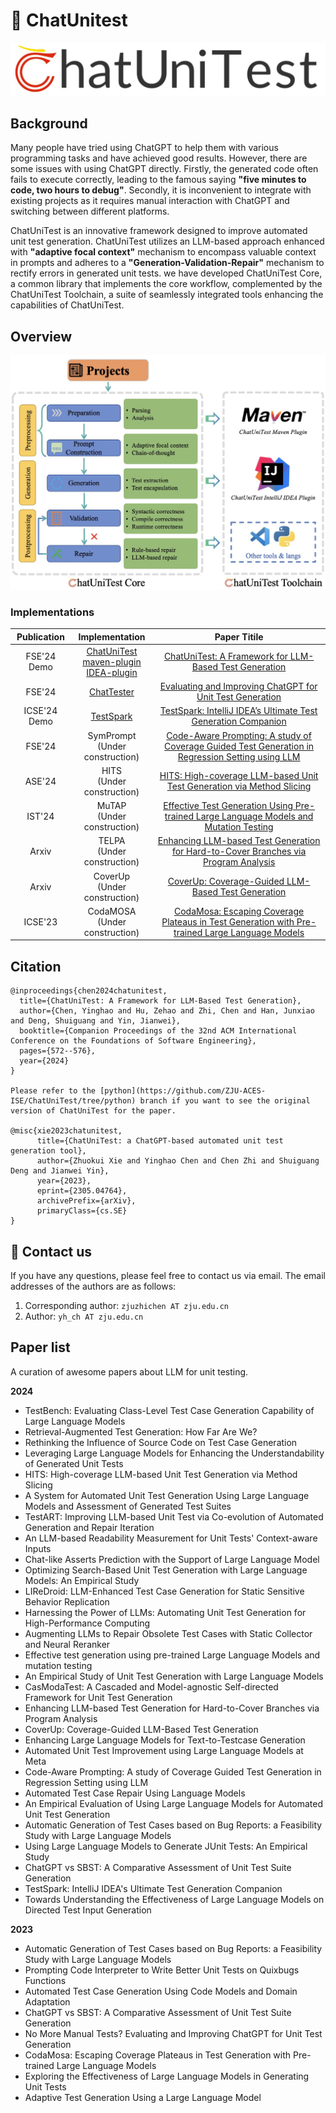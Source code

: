 # :mega: ChatUnitest

![logo](docs/img/logo.png)

## Background
Many people have tried using ChatGPT to help them with various programming tasks and have achieved good results. However, there are some issues with using ChatGPT directly. Firstly, the generated code often fails to execute correctly, leading to the famous saying **"five minutes to code, two hours to debug"**. Secondly, it is inconvenient to integrate with existing projects as it requires manual interaction with ChatGPT and switching between different platforms.

ChatUniTest is an innovative framework designed to improve automated unit test generation. ChatUniTest utilizes an LLM-based approach enhanced with **"adaptive focal context"** mechanism to encompass valuable
context in prompts and adheres to a **"Generation-Validation-Repair"** mechanism to rectify errors in generated unit tests. 
we have developed ChatUniTest Core, a common library that implements the core workflow, complemented by the ChatUniTest
Toolchain, a suite of seamlessly integrated tools enhancing the
capabilities of ChatUniTest. 

## Overview

![Overview](docs/img/overview.png)

### Implementations
| Publication | Implementation | Paper Titile |
| :---------: | :--: | :----------: |
| FSE'24 Demo | [ChatUniTest](https://github.com/ZJU-ACES-ISE/ChatUniTest/tree/python)<br>[maven-plugin](https://github.com/ZJU-ACES-ISE/chatunitest-maven-plugin)<br>[IDEA-plugin](https://github.com/ZJU-ACES-ISE/ChatUniTest_IDEA_Plugin)  | [ChatUniTest: A Framework for LLM-Based Test Generation](https://dl.acm.org/doi/abs/10.1145/3663529.3663801) |
| FSE'24 | [ChatTester](https://github.com/ZJU-ACES-ISE/ChatTester) | [Evaluating and Improving ChatGPT for Unit Test Generation](https://dl.acm.org/doi/abs/10.1145/3660783) |
| ICSE'24 Demo | [TestSpark](https://github.com/ZJU-ACES-ISE/TestSpark-maven-plugin) | [TestSpark: IntelliJ IDEA’s Ultimate Test Generation Companion](https://dl.acm.org/doi/abs/10.1145/3639478.3640024) |
| FSE'24 | SymPrompt <br> (Under construction) | [Code-Aware Prompting: A study of Coverage Guided Test Generation in Regression Setting using LLM](https://dl.acm.org/doi/abs/10.1145/3643769) |
| ASE'24 | HITS <br> (Under construction) | [HITS: High-coverage LLM-based Unit Test Generation via Method Slicing](https://dl.acm.org/doi/abs/10.1145/3691620.3695501) |
| IST'24 | MuTAP <br> (Under construction) | [Effective Test Generation Using Pre-trained Large Language Models and Mutation Testing](https://www.sciencedirect.com/science/article/abs/pii/S0950584924000739) |
| Arxiv | TELPA  <br> (Under construction) | [Enhancing LLM-based Test Generation for Hard-to-Cover Branches via Program Analysis](https://arxiv.org/abs/2404.04966) |
| Arxiv | CoverUp <br> (Under construction) | [CoverUp: Coverage-Guided LLM-Based Test Generation](https://arxiv.org/abs/2403.16218) |
| ICSE'23 | CodaMOSA <br> (Under construction) | [CodaMosa: Escaping Coverage Plateaus in Test Generation with Pre-trained Large Language Models](https://ieeexplore.ieee.org/abstract/document/10172800) |


## Citation

```
@inproceedings{chen2024chatunitest,
  title={ChatUniTest: A Framework for LLM-Based Test Generation},
  author={Chen, Yinghao and Hu, Zehao and Zhi, Chen and Han, Junxiao and Deng, Shuiguang and Yin, Jianwei},
  booktitle={Companion Proceedings of the 32nd ACM International Conference on the Foundations of Software Engineering},
  pages={572--576},
  year={2024}
}

Please refer to the [python](https://github.com/ZJU-ACES-ISE/ChatUniTest/tree/python) branch if you want to see the original version of ChatUniTest for the paper.

@misc{xie2023chatunitest,
      title={ChatUniTest: a ChatGPT-based automated unit test generation tool}, 
      author={Zhuokui Xie and Yinghao Chen and Chen Zhi and Shuiguang Deng and Jianwei Yin},
      year={2023},
      eprint={2305.04764},
      archivePrefix={arXiv},
      primaryClass={cs.SE}
}
```

## :email: Contact us

If you have any questions, please feel free to contact us via email. The email addresses of the authors are as follows:

1. Corresponding author: `zjuzhichen AT zju.edu.cn`
2. Author: `yh_ch AT zju.edu.cn`

## Paper list 

A curation of awesome papers about LLM for unit testing.

**2024**

- TestBench: Evaluating Class-Level Test Case Generation Capability of Large Language Models
- Retrieval-Augmented Test Generation: How Far Are We?
- Rethinking the Influence of Source Code on Test Case Generation
- Leveraging Large Language Models for Enhancing the Understandability of Generated Unit Tests
- HITS: High-coverage LLM-based Unit Test Generation via Method Slicing
- A System for Automated Unit Test Generation Using Large Language Models and Assessment of Generated Test Suites
- TestART: Improving LLM-based Unit Test via Co-evolution of Automated Generation and Repair Iteration
- An LLM-based Readability Measurement for Unit Tests' Context-aware Inputs
- Chat-like Asserts Prediction with the Support of Large Language Model
- Optimizing Search-Based Unit Test Generation with Large Language Models: An Empirical Study
- LIReDroid: LLM-Enhanced Test Case Generation for Static Sensitive Behavior Replication
- Harnessing the Power of LLMs: Automating Unit Test Generation for High-Performance Computing
- Augmenting LLMs to Repair Obsolete Test Cases with Static Collector and Neural Reranker
- Effective test generation using pre-trained Large Language Models and mutation testing
- An Empirical Study of Unit Test Generation with Large Language Models
- CasModaTest: A Cascaded and Model-agnostic Self-directed Framework for Unit Test Generation
- Enhancing LLM-based Test Generation for Hard-to-Cover Branches via Program Analysis
- CoverUp: Coverage-Guided LLM-Based Test Generation
- Enhancing Large Language Models for Text-to-Testcase Generation
- Automated Unit Test Improvement using Large Language Models at Meta
- Code-Aware Prompting: A study of Coverage Guided Test Generation in Regression Setting using LLM
- Automated Test Case Repair Using Language Models
- An Empirical Evaluation of Using Large Language Models for Automated Unit Test Generation
- Automatic Generation of Test Cases based on Bug Reports: a Feasibility Study with Large Language Models
- Using Large Language Models to Generate JUnit Tests: An Empirical Study
- ChatGPT vs SBST: A Comparative Assessment of Unit Test Suite Generation
- TestSpark: IntelliJ IDEA's Ultimate Test Generation Companion
- Towards Understanding the Effectiveness of Large Language Models on Directed Test Input Generation

**2023**

- Automatic Generation of Test Cases based on Bug Reports: a Feasibility Study with Large Language Models
- Prompting Code Interpreter to Write Better Unit Tests on Quixbugs Functions
- Automated Test Case Generation Using Code Models and Domain Adaptation
- ChatGPT vs SBST: A Comparative Assessment of Unit Test Suite Generation
- No More Manual Tests? Evaluating and Improving ChatGPT for Unit Test Generation
- CodaMosa: Escaping Coverage Plateaus in Test Generation with Pre-trained Large Language Models
- Exploring the Effectiveness of Large Language Models in Generating Unit Tests
- Adaptive Test Generation Using a Large Language Model




